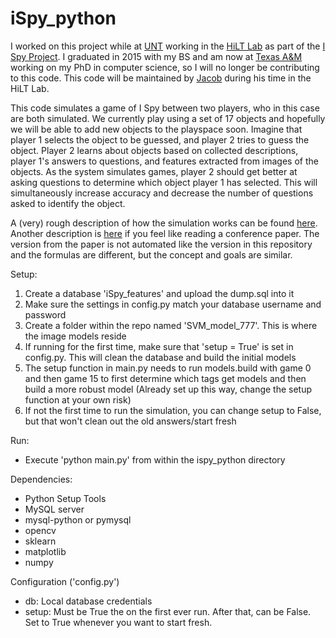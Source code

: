 # iSpy_python

I worked on this project while at [UNT](http://unt.edu) working in the [HiLT Lab](http://hilt.cse.unt.edu) as part of the [I Spy Project](http://hilt.cse.unt.edu/ispy.html). I graduated in 2015 with my BS and am now at [Texas A&M](http://tamu.edu) working on my PhD in computer science, so I will no longer be contributing to this code. This code will be maintained by [Jacob](http://github.com/jacobbrunson) during his time in the HiLT Lab.

This code simulates a game of I Spy between two players, who in this case are both simulated. We currently play using a set of 17 objects and hopefully we will be able to add new objects to the playspace soon. Imagine that player 1 selects the object to be guessed, and player 2 tries to guess the object. Player 2 learns about objects based on collected descriptions, player 1's answers to questions, and features extracted from images of the objects. As the system simulates games, player 2 should get better at asking questions to determine which object player 1 has selected. This will simultaneously increase accuracy and decrease the number of questions asked to identify the object.

A (very) rough description of how the simulation works can be found [here](http://hilt.cse.unt.edu/static/images/projects/ispy/SUREPoster2014.pdf). Another description is [here](http://www.aaai.org/ocs/index.php/WS/AAAIW15/paper/viewFile/10074/10210) if you feel like reading a conference paper. The version from the paper is not automated like the version in this repository and the formulas are different, but the concept and goals are similar.

Setup:

1. Create a database 'iSpy_features' and upload the dump.sql into it
2. Make sure the settings in config.py match your database username and password
3. Create a folder within the repo named 'SVM_model_777'. This is where the image models reside
4. If running for the first time, make sure that 'setup = True' is set in config.py. This will clean the database and build the initial models
5. The setup function in main.py needs to run models.build with game 0 and then game 15 to first determine which tags get models and then build a more robust model (Already set up this way, change the setup function at your own risk)
6. If not the first time to run the simulation, you can change setup to False, but that won't clean out the old answers/start fresh

Run: 
- Execute 'python main.py' from within the ispy_python directory

Dependencies:
- Python Setup Tools
- MySQL server
- mysql-python or pymysql
- opencv
- sklearn
- matplotlib
- numpy

Configuration ('config.py')
- db: Local database credentials
- setup: Must be True the on the first ever run. After that, can be False. Set to True whenever you want to start fresh.
